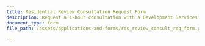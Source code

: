 ```yaml
---
title: Residential Review Consultation Request Form
description: Request a 1-hour consultation with a Development Services Department staff member (Fee).
document_type: form
file_path: /assets/applications-and-forms/res_review_consult_req_form.pdf

---
```

